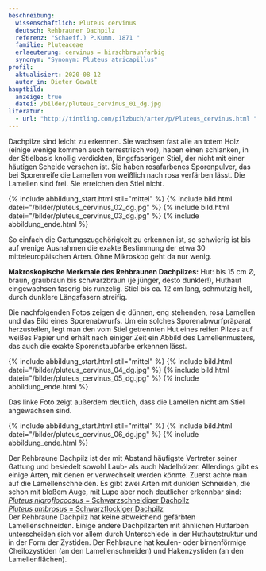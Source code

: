 ```yaml
---
beschreibung:
  wissenschaftlich: Pluteus cervinus
  deutsch: Rehbrauner Dachpilz
  referenz: "Schaeff.) P.Kumm. 1871 "
  familie: Pluteaceae
  erlaeuterung: cervinus = hirschbraunfarbig
  synonym: "Synonym: Pluteus atricapillus"
profil:
  aktualisiert: 2020-08-12
  autor_in: Dieter Gewalt
hauptbild:
  anzeige: true
  datei: /bilder/pluteus_cervinus_01_dg.jpg
literatur:
  - url: "http://tintling.com/pilzbuch/arten/p/Pluteus_cervinus.html "
---
```

Dachpilze sind leicht zu erkennen. Sie wachsen fast alle an totem Holz (einige wenige kommen auch terrestrisch vor), haben einen schlanken, in der Stielbasis knollig verdickten, längsfaserigen Stiel, der nicht mit einer häutigen Scheide versehen ist. Sie haben rosafarbenes Sporenpulver, das bei Sporenreife die Lamellen von weißlich nach rosa verfärben lässt. Die Lamellen sind frei. Sie erreichen den Stiel nicht.

{% include abbildung_start.html stil="mittel" %}
{% include bild.html datei="/bilder/pluteus_cervinus_02_dg.jpg" %}
{% include bild.html datei="/bilder/pluteus_cervinus_03_dg.jpg" %}
{% include abbildung_ende.html %}

So einfach die Gattungszugehörigkeit zu erkennen ist, so schwierig ist bis auf wenige Ausnahmen die exakte Bestimmung der etwa 30 mitteleuropäischen Arten. Ohne Mikroskop geht da nur wenig.

**Makroskopische Merkmale des Rehbraunen Dachpilzes:** Hut: bis 15 cm Ø, braun, graubraun bis schwarzbraun (je jünger, desto dunkler!), Huthaut eingewachsen faserig bis runzelig. Stiel bis ca. 12 cm lang, schmutzig hell, durch dunklere Längsfasern streifig.

Die nachfolgenden Fotos zeigen die dünnen, eng stehenden, rosa Lamellen und das Bild eines Sporenabwurfs. Um ein solches Sporenabwurfpräparat herzustellen, legt man den vom Stiel getrennten Hut eines reifen Pilzes auf weißes Papier und erhält nach einiger Zeit ein Abbild des Lamellenmusters, das auch die exakte Sporenstaubfarbe erkennen lässt.

{% include abbildung_start.html stil="mittel" %}
{% include bild.html datei="/bilder/pluteus_cervinus_04_dg.jpg" %}
{% include bild.html datei="/bilder/pluteus_cervinus_05_dg.jpg" %}
{% include abbildung_ende.html %}

Das linke Foto zeigt außerdem deutlich, dass die Lamellen nicht am Stiel angewachsen sind.

{% include abbildung_start.html stil="mittel" %}
{% include bild.html datei="/bilder/pluteus_cervinus_06_dg.jpg" %}
{% include abbildung_ende.html %}

Der Rehbraune Dachpilz ist der mit Abstand häufigste Vertreter seiner Gattung und besiedelt sowohl Laub- als auch Nadelhölzer. Allerdings gibt es einige Arten, mit denen er verwechselt werden könnte. Zuerst achte man auf die Lamellenschneiden. Es gibt zwei Arten mit dunklen Schneiden, die schon mit bloßem Auge, mit Lupe aber noch deutlicher erkennbar sind:\
[*Pluteus nigrofloccosus* = Schwarzschneidiger Dachpilz](/pilze/pluteus-nigrofloccosus-schwarzschneidiger-dachpilz)\
[*Pluteus umbrosus* = Schwarzflockiger Dachpilz](/pilze/pluteus-umbrosus-schwarzflockiger-dachpilz)\
Der Rehbraune Dachpilz hat keine abweichend gefärbten Lamellenschneiden. Einige andere Dachpilzarten mit ähnlichen Hutfarben unterscheiden sich vor allem durch Unterschiede in der Huthautstruktur und in der Form der Zystiden. Der Rehbraune hat keulen- oder birnenförmige Cheilozystiden (an den Lamellenschneiden) und Hakenzystiden (an den Lamellenflächen).